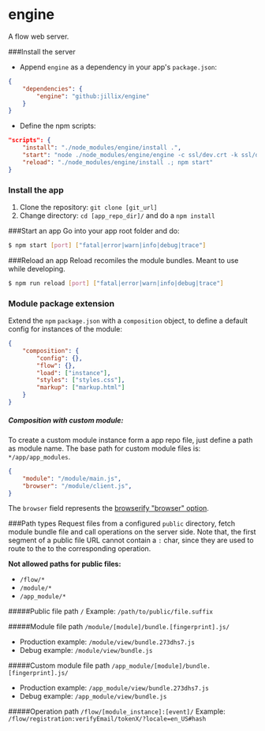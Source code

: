 engine
======
A flow web server.

###Install the server
* Append `engine` as a dependency in your app's `package.json`:
```json
{
    "dependencies": {
        "engine": "github:jillix/engine"
    }
}
```
* Define the npm scripts:
```json
"scripts": {
    "install": "./node_modules/engine/install .",
    "start": "node ./node_modules/engine/engine -c ssl/dev.crt -k ssl/dev.key .",
    "reload": "./node_modules/engine/install .; npm start"
}
```

### Install the app
1. Clone the repository: `git clone [git_url]`
2. Change directory: `cd [app_repo_dir]/` and do a `npm install`

###Start an app
Go into your app root folder and do:
```sh
$ npm start [port] ["fatal|error|warn|info|debug|trace"]
```
###Reload an app
Reload recomiles the module bundles. Meant to use while developing.
```sh
$ npm run reload [port] ["fatal|error|warn|info|debug|trace"]
```

### Module package extension
Extend the `npm` `package.json` with a `composition` object, to define a default config for instances of the module:
```json
{
    "composition": {
        "config": {},
        "flow": {},
        "load": ["instance"],
        "styles": ["styles.css"],
        "markup": ["markup.html"]
    }
}
```
##### Composition with custom module:
To create a custom module instance form a app repo file, just define a path as module name.
The base path for custom module files is: `*/app/app_modules`. 
```json
{
    "module": "/module/main.js",
    "browser": "/module/client.js",
}
```
The `browser` field represents the [browserify "browser" option](https://github.com/substack/node-browserify#browser-field).

###Path types
Request files from a configured `public` directory, fetch module bundle file and call operations on the server side.
Note that, the first segment of a public file URL cannot contain a `:` char, since they are used to route to the to the corresponding operation.

**Not allowed paths for public files:**
* `/flow/*`
* `/module/*`
* `/app_module/*`

#####Public file path `/`
Example: `/path/to/public/file.suffix`

#####Module file path `/module/[module]/bundle.[fingerprint].js/`
* Production example: `/module/view/bundle.273dhs7.js`
* Debug example: `/module/view/bundle.js`

#####Custom module file path `/app_module/[module]/bundle.[fingerprint].js/`
* Production example: `/app_module/view/bundle.273dhs7.js`
* Debug example: `/app_module/view/bundle.js`

#####Operation path `/flow/[module_instance]:[event]/`
Example: `/flow/registration:verifyEmail/tokenX/?locale=en_US#hash`
